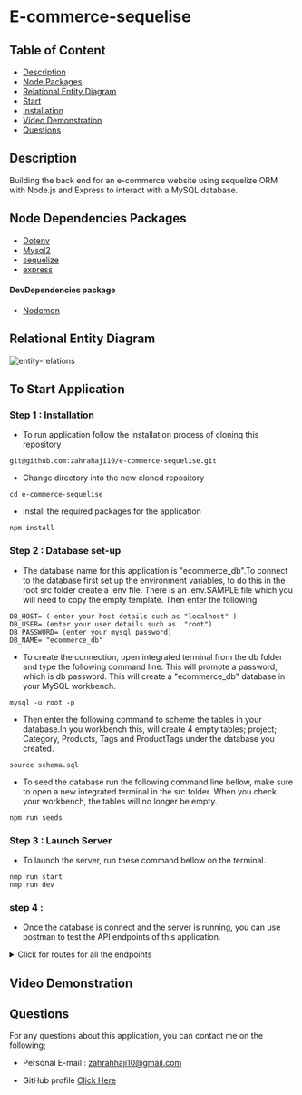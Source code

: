 # E-commerce-sequelise

## Table of Content

- [Description](#description)
- [Node Packages](#node-packages)
- [Relational Entity Diagram](relational-entity-diagram)
- [Start](#To-start-application)
- [Installation](#installation)
- [Video Demonstration](#video-demonstration)
- [Questions](#questions)

## Description

Building the back end for an e-commerce website using sequelize ORM with Node.js and Express to interact with a MySQL database.

## Node Dependencies Packages

- [Dotenv](https://www.npmjs.com/package/dotenv)
- [Mysql2](https://www.npmjs.com/package/mysql2)
- [sequelize](https://www.npmjs.com/package/sequelize)
- [express](https://www.npmjs.com/package/express)

#### DevDependencies package

- [Nodemon](https://www.npmjs.com/package/nodemon)

## Relational Entity Diagram

![entity-relations](https://user-images.githubusercontent.com/102627226/178152687-61b113cf-f276-4aa1-9c40-9ae6c2fa39e8.png)

## To Start Application

### Step 1 : Installation

- To run application follow the installation process of cloning this repository

```
git@github.com:zahrahaji10/e-commerce-sequelise.git
```

- Change directory into the new cloned repository

```
cd e-commerce-sequelise
```

- install the required packages for the application

```
npm install

```

### Step 2 : Database set-up

- The database name for this application is "ecommerce_db".To connect to the database first set up the environment variables, to do this in the root src folder create a .env file. There is an .env.SAMPLE file which you will need to copy the empty template. Then enter the following

```
DB_HOST= ( enter your host details such as "localhost" )
DB_USER= (enter your user details such as  "root")
DB_PASSWORD= (enter your mysql password)
DB_NAME= "ecommerce_db"
```

- To create the connection, open integrated terminal from the db folder and type the following command line. This will promote a password, which is db password. This will create a "ecommerce_db" database in your MySQL workbench.

```
mysql -u root -p
```

- Then enter the following command to scheme the tables in your database.In you workbench this, will create 4 empty tables; project; Category, Products, Tags and ProductTags under the database you created.

```
source schema.sql
```

- To seed the database run the following command line bellow, make sure to open a new integrated terminal in the src folder. When you check your workbench, the tables will no longer be empty.

```
npm run seeds
```

### Step 3 : Launch Server

- To launch the server, run these command bellow on the terminal.

```
nmp run start
nmp run dev

```

### step 4 :

- Once the database is connect and the server is running, you can use postman to test the API endpoints of this application.

<details>
  <summary>Click for routes for all the endpoints </summary>

## Postman collection

{
"info": {
"\_postman_id": "4972b1ac-f01b-4020-9188-225f082200e9",
"name": "e-commerce",
"schema": "https://schema.getpostman.com/json/collection/v2.1.0/collection.json",
"\_exporter_id": "21648139"
},
"item": [
{
"name": "get all categories",
"protocolProfileBehavior": {
"disableBodyPruning": true
},
"request": {
"method": "GET",
"header": [],
"body": {
"mode": "raw",
"raw": "",
"options": {
"raw": {
"language": "json"
}
}
},
"url": {
"raw": "http://localhost:3001/api/categories/",
"protocol": "http",
"host": [
"localhost"
],
"port": "3001",
"path": [
"api",
"categories",
""
]
}
},
"response": []
},
{
"name": "get category by id",
"protocolProfileBehavior": {
"disableBodyPruning": true
},
"request": {
"method": "GET",
"header": [],
"body": {
"mode": "raw",
"raw": "",
"options": {
"raw": {
"language": "json"
}
}
},
"url": {
"raw": "http://localhost:3001/api/categories/1",
"protocol": "http",
"host": [
"localhost"
],
"port": "3001",
"path": [
"api",
"categories",
"1"
]
}
},
"response": []
},
{
"name": "create a category",
"request": {
"method": "POST",
"header": [],
"body": {
"mode": "raw",
"raw": "{\r\n \"category_name\": \"\"\r\n}",
"options": {
"raw": {
"language": "json"
}
}
},
"url": {
"raw": "http://localhost:3001/api/categories/",
"protocol": "http",
"host": [
"localhost"
],
"port": "3001",
"path": [
"api",
"categories",
""
]
}
},
"response": []
},
{
"name": "update a category",
"request": {
"method": "PUT",
"header": [],
"body": {
"mode": "raw",
"raw": "{\r\n \"category_name\": \"\"\r\n}",
"options": {
"raw": {
"language": "json"
}
}
},
"url": {
"raw": "http://localhost:3001/api/categories/6",
"protocol": "http",
"host": [
"localhost"
],
"port": "3001",
"path": [
"api",
"categories",
"6"
]
}
},
"response": []
},
{
"name": "delete a specific category",
"request": {
"method": "DELETE",
"header": [],
"body": {
"mode": "raw",
"raw": "",
"options": {
"raw": {
"language": "json"
}
}
},
"url": {
"raw": "http://localhost:3001/api/categories/1",
"protocol": "http",
"host": [
"localhost"
],
"port": "3001",
"path": [
"api",
"categories",
"1"
]
}
},
"response": []
},
{
"name": "get all prducts",
"protocolProfileBehavior": {
"disableBodyPruning": true
},
"request": {
"method": "GET",
"header": [],
"body": {
"mode": "raw",
"raw": "",
"options": {
"raw": {
"language": "json"
}
}
},
"url": {
"raw": "http://localhost:3001/api/products/",
"protocol": "http",
"host": [
"localhost"
],
"port": "3001",
"path": [
"api",
"products",
""
]
}
},
"response": []
},
{
"name": "get product by id",
"protocolProfileBehavior": {
"disableBodyPruning": true
},
"request": {
"method": "GET",
"header": [],
"body": {
"mode": "raw",
"raw": "",
"options": {
"raw": {
"language": "json"
}
}
},
"url": {
"raw": "http://localhost:3001/api/products/1",
"protocol": "http",
"host": [
"localhost"
],
"port": "3001",
"path": [
"api",
"products",
"1"
]
}
},
"response": []
},
{
"name": "create a product",
"request": {
"method": "POST",
"header": [],
"body": {
"mode": "raw",
"raw": "{\r\n \"product_name\": \"\",\r\n \"price\": \"\",\r\n \"stock\": \"\",\r\n \"category_id\": \"\"\r\n}\r\n",
"options": {
"raw": {
"language": "json"
}
}
},
"url": {
"raw": "http://localhost:3001/api/products/",
"protocol": "http",
"host": [
"localhost"
],
"port": "3001",
"path": [
"api",
"products",
""
]
}
},
"response": []
},
{
"name": "update a specific product",
"request": {
"method": "PUT",
"header": [],
"body": {
"mode": "raw",
"raw": "{\r\n \"product_name\": \"\",\r\n \"price\": \"\",\r\n \"stock\": \"\",\r\n \"category_id\": \"\"\r\n}\r\n",
"options": {
"raw": {
"language": "json"
}
}
},
"url": {
"raw": "http://localhost:3001/api/products/5",
"protocol": "http",
"host": [
"localhost"
],
"port": "3001",
"path": [
"api",
"products",
"5"
]
}
},
"response": []
},
{
"name": "delete a specific product",
"request": {
"method": "DELETE",
"header": [],
"body": {
"mode": "raw",
"raw": "{\r\n \"id\":\"1\"\r\n}",
"options": {
"raw": {
"language": "json"
}
}
},
"url": {
"raw": "http://localhost:3001/api/products/1",
"protocol": "http",
"host": [
"localhost"
],
"port": "3001",
"path": [
"api",
"products",
"1"
]
}
},
"response": []
},
{
"name": "get all tags",
"protocolProfileBehavior": {
"disableBodyPruning": true
},
"request": {
"method": "GET",
"header": [],
"body": {
"mode": "raw",
"raw": "",
"options": {
"raw": {
"language": "json"
}
}
},
"url": {
"raw": "http://localhost:3001/api/tags/",
"protocol": "http",
"host": [
"localhost"
],
"port": "3001",
"path": [
"api",
"tags",
""
]
}
},
"response": []
},
{
"name": "get a tag by id",
"protocolProfileBehavior": {
"disableBodyPruning": true
},
"request": {
"method": "GET",
"header": [],
"body": {
"mode": "raw",
"raw": "",
"options": {
"raw": {
"language": "json"
}
}
},
"url": {
"raw": "http://localhost:3001/api/tags/1",
"protocol": "http",
"host": [
"localhost"
],
"port": "3001",
"path": [
"api",
"tags",
"1"
]
}
},
"response": []
},
{
"name": "create a tag",
"request": {
"method": "POST",
"header": [],
"body": {
"mode": "raw",
"raw": "{\r\n \"tag_name\": \"\"\r\n}",
"options": {
"raw": {
"language": "json"
}
}
},
"url": {
"raw": "http://localhost:3001/api/tags/",
"protocol": "http",
"host": [
"localhost"
],
"port": "3001",
"path": [
"api",
"tags",
""
]
}
},
"response": []
},
{
"name": "update a specific tag",
"request": {
"method": "PUT",
"header": [],
"body": {
"mode": "raw",
"raw": "{\r\n \"tag_name\": \"\"\r\n}",
"options": {
"raw": {
"language": "json"
}
}
},
"url": {
"raw": "http://localhost:3001/api/tags/9",
"protocol": "http",
"host": [
"localhost"
],
"port": "3001",
"path": [
"api",
"tags",
"9"
]
}
},
"response": []
},
{
"name": "delete a specific tag",
"request": {
"method": "DELETE",
"header": [],
"body": {
"mode": "raw",
"raw": "",
"options": {
"raw": {
"language": "json"
}
}
},
"url": {
"raw": "http://localhost:3001/api/tags/1",
"protocol": "http",
"host": [
"localhost"
],
"port": "3001",
"path": [
"api",
"tags",
"1"
]
}
},
"response": []
}
]
}

</details>

## Video Demonstration

## Questions

For any questions about this application, you can contact me on the following;

- Personal E-mail : zahrahhaji10@gmail.com

- GitHub profile [Click Here](https://github.com/zahrahaji10)

```

```

```

```
